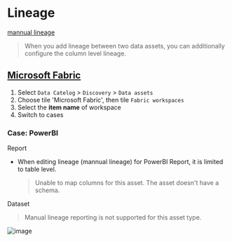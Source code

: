# Lineage


[mannual lineage](https://learn.microsoft.com/en-us/purview/catalog-lineage-user-guide#manual-lineage)
  > When you add lineage between two data assets, you can additionally configure the column level lineage.


## [Microsoft Fabric](https://learn.microsoft.com/en-us/purview/how-to-lineage-fabric)
1. Select `Data Catelog` > `Discovery` > `Data assets`
2. Choose tile 'Microsoft Fabric', then tile `Fabric workspaces`
3. Select the **item name** of workspace
4. Switch to cases

### Case: PowerBI

Report
- When editing lineage (mannual lineage) for PowerBI Report, it is limited to table level.
  > Unable to map columns for this asset. The asset doesn't have a schema.

Dataset
  > Manual lineage reporting is not supported for this asset type.

![image](https://github.com/user-attachments/assets/43e74e6d-cfbd-486b-976f-ce3fa5641900)
